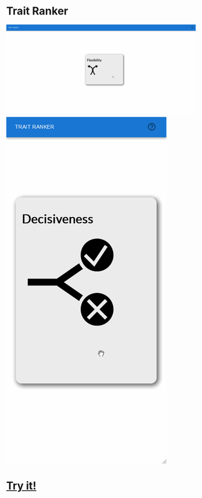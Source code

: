 # Trait Ranker

![](https://github.com/NMaass/trait-ranker/blob/master/src/Assets/DesktopDrag.gif)
![](https://github.com/NMaass/trait-ranker/blob/master/src/Assets/MobileDrag.gif)
# [Try it!](https://nmaass.github.io/trait-ranker/)
